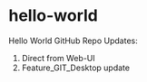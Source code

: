 # hello-world
Hello World GitHub Repo
Updates:
  1. Direct from Web-UI
  2. Feature_GIT_Desktop update


